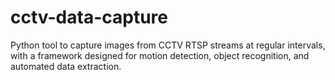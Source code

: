 # cctv-data-capture
Python tool to capture images from CCTV RTSP streams at regular intervals, with a framework designed for motion detection, object recognition, and automated data extraction.
